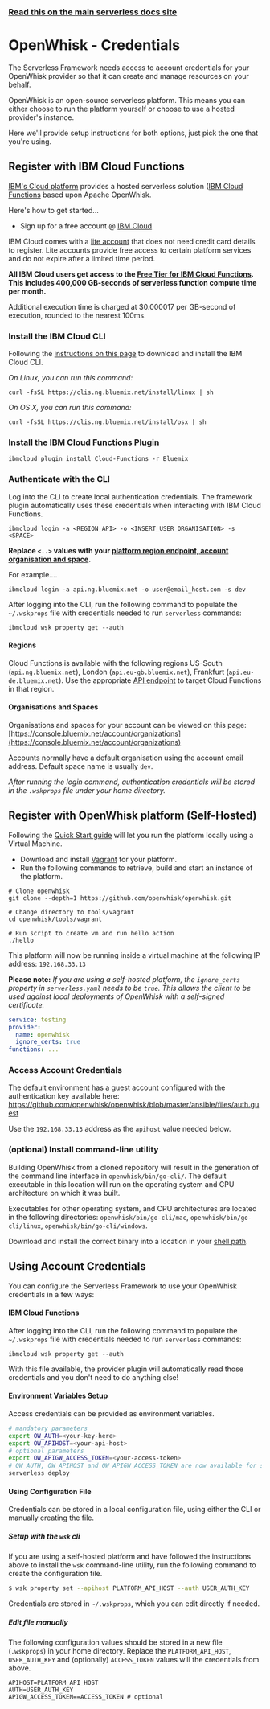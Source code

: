 <!--
title: Serverless Framework - Apache OpenWhisk Guide - Credentials
menuText: Credentials
menuOrder: 3
description: How to set up the Serverless Framework with your Apache OpenWhisk credentials
layout: Doc
-->

<!-- DOCS-SITE-LINK:START automatically generated  -->

### [Read this on the main serverless docs site](https://www.serverless.com/framework/docs/providers/openwhisk/guide/credentials)

<!-- DOCS-SITE-LINK:END -->

# OpenWhisk - Credentials

The Serverless Framework needs access to account credentials for your OpenWhisk provider so that it can create and manage resources on your behalf.

OpenWhisk is an open-source serverless platform. This means you can either choose to run the platform yourself or choose to use a hosted provider's instance.

Here we'll provide setup instructions for both options, just pick the one that you're using.

## Register with IBM Cloud Functions

[IBM's Cloud platform](https://cloud.ibm.com/) provides a hosted serverless solution ([IBM Cloud Functions](https://cloud.ibm.com/functions) based upon Apache OpenWhisk.

Here's how to get started…

- Sign up for a free account @ [IBM Cloud](https://cloud.ibm.com)

IBM Cloud comes with a [lite account](https://cloud.ibm.com/registration/) that does not need credit card details to register. Lite accounts provide free access to certain platform services and do not expire after a limited time period.

**All IBM Cloud users get access to the [Free Tier for IBM Cloud Functions](https://cloud.ibm.com/functions/learn/pricing). This includes 400,000 GB-seconds of serverless function compute time per month.**

Additional execution time is charged at \$0.000017 per GB-second of execution, rounded to the nearest 100ms.

### Install the IBM Cloud CLI

Following the [instructions on this page](https://cloud.ibm.com/functions/learn/cli) to download and install the IBM Cloud CLI.

_On Linux, you can run this command:_

```
curl -fsSL https://clis.ng.bluemix.net/install/linux | sh
```

_On OS X, you can run this command:_

```
curl -fsSL https://clis.ng.bluemix.net/install/osx | sh
```

### Install the IBM Cloud Functions Plugin

```
ibmcloud plugin install Cloud-Functions -r Bluemix
```

### Authenticate with the CLI

Log into the CLI to create local authentication credentials. The framework plugin automatically uses these credentials when interacting with IBM Cloud Functions.

```
ibmcloud login -a <REGION_API> -o <INSERT_USER_ORGANISATION> -s <SPACE>
```

**Replace `<..>` values with your [platform region endpoint, account organisation and space](https://console.bluemix.net/docs/account/orgs_spaces.html#orgsspacesusers).**

For example....

```
ibmcloud login -a api.ng.bluemix.net -o user@email_host.com -s dev
```

After logging into the CLI, run the following command to populate the `~/.wskprops` file with credentials needed to run `serverless` commands:

```
ibmcloud wsk property get --auth
```

#### Regions

Cloud Functions is available with the following regions US-South (`api.ng.bluemix.net`), London (`api.eu-gb.bluemix.net`), Frankfurt (`api.eu-de.bluemix.net`). Use the appropriate [API endpoint](https://console.bluemix.net/docs/overview/ibm-cloud.html#ov_intro_reg) to target Cloud Functions in that region.

#### Organisations and Spaces

Organisations and spaces for your account can be viewed on this page: [https://console.bluemix.net/account/organizations](https://console.bluemix.net/account/organizations)

Accounts normally have a default organisation using the account email address. Default space name is usually `dev`.

_After running the login command, authentication credentials will be stored in the `.wskprops` file under your home directory._

## Register with OpenWhisk platform (Self-Hosted)

Following the [Quick Start guide](https://github.com/openwhisk/openwhisk#quick-start) will let you run the platform locally using a Virtual Machine.

- Download and install [Vagrant](https://www.vagrantup.com/) for your platform.
- Run the following commands to retrieve, build and start an instance of the platform.

```
# Clone openwhisk
git clone --depth=1 https://github.com/openwhisk/openwhisk.git

# Change directory to tools/vagrant
cd openwhisk/tools/vagrant

# Run script to create vm and run hello action
./hello
```

This platform will now be running inside a virtual machine at the following IP address: `192.168.33.13`

**Please note:** _If you are using a self-hosted platform, the `ignore_certs` property in `serverless.yaml` needs to be `true`. This allows the client to be used against local deployments of OpenWhisk with a self-signed certificate._

```yaml
service: testing
provider:
  name: openwhisk
  ignore_certs: true
functions: ...
```

### Access Account Credentials

The default environment has a guest account configured with the authentication key available here: https://github.com/openwhisk/openwhisk/blob/master/ansible/files/auth.guest

Use the `192.168.33.13` address as the `apihost` value needed below.

### (optional) Install command-line utility

Building OpenWhisk from a cloned repository will result in the generation of the command line interface in `openwhisk/bin/go-cli/`. The default executable in this location will run on the operating system and CPU architecture on which it was built.

Executables for other operating system, and CPU architectures are located in the following directories: `openwhisk/bin/go-cli/mac`, `openwhisk/bin/go-cli/linux`, `openwhisk/bin/go-cli/windows`.

Download and install the correct binary into a location in your [shell path](http://unix.stackexchange.com/questions/26047/how-to-correctly-add-a-path-to-path).

## Using Account Credentials

You can configure the Serverless Framework to use your OpenWhisk credentials in a few ways:

#### IBM Cloud Functions

After logging into the CLI, run the following command to populate the `~/.wskprops` file with credentials needed to run `serverless` commands:

```
ibmcloud wsk property get --auth
```

With this file available, the provider plugin will automatically read those credentials and you don't need to do anything else!

#### Environment Variables Setup

Access credentials can be provided as environment variables.

```bash
# mandatory parameters
export OW_AUTH=<your-key-here>
export OW_APIHOST=<your-api-host>
# optional parameters
export OW_APIGW_ACCESS_TOKEN=<your-access-token>
# OW_AUTH, OW_APIHOST and OW_APIGW_ACCESS_TOKEN are now available for serverless to use
serverless deploy
```

#### Using Configuration File

Credentials can be stored in a local configuration file, using either the CLI or manually creating the file.

##### Setup with the `wsk` cli

If you are using a self-hosted platform and have followed the instructions above to install the `wsk` command-line utility, run the following command to create the configuration file.

```bash
$ wsk property set --apihost PLATFORM_API_HOST --auth USER_AUTH_KEY
```

Credentials are stored in `~/.wskprops`, which you can edit directly if needed.

##### Edit file manually

The following configuration values should be stored in a new file (`.wskprops`) in your home directory. Replace the `PLATFORM_API_HOST`, `USER_AUTH_KEY` and (optionally) `ACCESS_TOKEN` values will the credentials from above.

```
APIHOST=PLATFORM_API_HOST
AUTH=USER_AUTH_KEY
APIGW_ACCESS_TOKEN==ACCESS_TOKEN # optional
```
